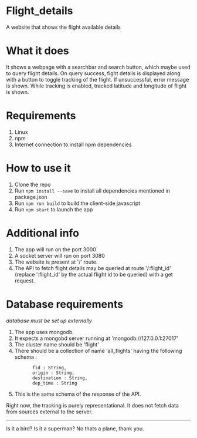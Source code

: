 # Flight_details
A website that shows the flight available details

# What it does
It shows a webpage with a searchbar and search button, which maybe used to query flight details.
On query success, fight details is displayed along with a button to toggle tracking of the flight. If unsuccessful, error message is shown.
While tracking is enabled, tracked latitude and longitude of flight is shown.

# Requirements
1. Linux
2. npm
3. Internet connection to install npm dependencies

# How to use it
1. Clone the repo
2. Run `npm install --save` to install all dependencies mentioned in package.json
3. Run `npm run build` to build the client-side javascript
4. Run `npm start` to launch the app

# Additional info
1. The app will run on the port 3000
2. A socket server will run on port 3080
3. The website is present at '/' route.
4. The API to fetch flight details may be queried at route '/:flight_id' (replace ':flight_id' by the actual flight id to be queried) with a get request.

# Database requirements
*database must be set up externally*
1. The app uses mongodb.
2. It expects a mongobd server running at 'mongodb://127.0.0.1:27017'
3. The cluster name should be 'flight'
4. There should be a collection of name 'all_flights' having the following schema :
```
          fid : String,
          origin : String,
          destination : String,
          dep_time : String
```
5. This is the same schema of the response of the API.

Right now, the tracking is purely representational. It does not fetch data from sources external to the server.

***

Is it a bird? Is it a superman? No thats a plane, thank you.
